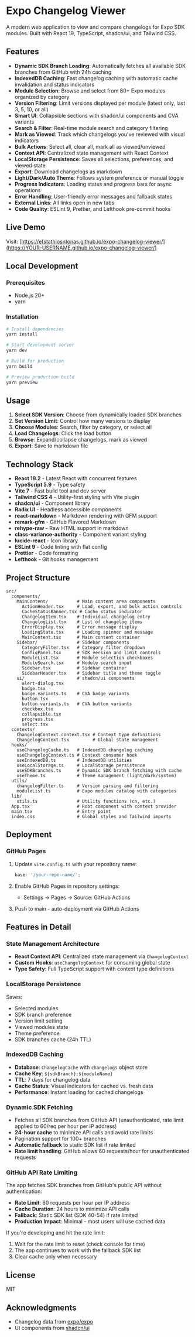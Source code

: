 # Expo Changelog Viewer

A modern web application to view and compare changelogs for Expo SDK modules. Built with React 19, TypeScript, shadcn/ui, and Tailwind CSS.

## Features

- **Dynamic SDK Branch Loading**: Automatically fetches all available SDK branches from GitHub with 24h caching
- **IndexedDB Caching**: Fast changelog caching with automatic cache invalidation and status indicators
- **Module Selection**: Browse and select from 80+ Expo modules organized by category
- **Version Filtering**: Limit versions displayed per module (latest only, last 3, 5, 10, or all)
- **Smart UI**: Collapsible sections with shadcn/ui components and CVA variants
- **Search & Filter**: Real-time module search and category filtering
- **Mark as Viewed**: Track which changelogs you've reviewed with visual indicators
- **Bulk Actions**: Select all, clear all, mark all as viewed/unviewed
- **Context API**: Centralized state management with React Context
- **LocalStorage Persistence**: Saves all selections, preferences, and viewed state
- **Export**: Download changelogs as markdown
- **Light/Dark/Auto Theme**: Follows system preference or manual toggle
- **Progress Indicators**: Loading states and progress bars for async operations
- **Error Handling**: User-friendly error messages and fallback states
- **External Links**: All links open in new tabs
- **Code Quality**: ESLint 9, Prettier, and Lefthook pre-commit hooks

## Live Demo

Visit: [https://efstathiosntonas.github.io/expo-changelog-viewer/](https://YOUR-USERNAME.github.io/expo-changelog-viewer/)

## Local Development

### Prerequisites

- Node.js 20+
- yarn

### Installation

```bash
# Install dependencies
yarn install

# Start development server
yarn dev

# Build for production
yarn build

# Preview production build
yarn preview
```

## Usage

1. **Select SDK Version**: Choose from dynamically loaded SDK branches
2. **Set Version Limit**: Control how many versions to display
3. **Choose Modules**: Search, filter by category, or select all
4. **Load Changelogs**: Click the load button
5. **Browse**: Expand/collapse changelogs, mark as viewed
6. **Export**: Save to markdown file

## Technology Stack

- **React 19.2** - Latest React with concurrent features
- **TypeScript 5.9** - Type safety
- **Vite 7** - Fast build tool and dev server
- **Tailwind CSS 4** - Utility-first styling with Vite plugin
- **shadcn/ui** - Component library
- **Radix UI** - Headless accessible components
- **react-markdown** - Markdown rendering with GFM support
- **remark-gfm** - GitHub Flavored Markdown
- **rehype-raw** - Raw HTML support in markdown
- **class-variance-authority** - Component variant styling
- **lucide-react** - Icon library
- **ESLint 9** - Code linting with flat config
- **Prettier** - Code formatting
- **Lefthook** - Git hooks management

## Project Structure

```
src/
  components/
    MainContent/           # Main content area components
      ActionHeader.tsx     # Load, export, and bulk action controls
      CacheStatusBanner.tsx # Cache status indicator
      ChangelogItem.tsx    # Individual changelog entry
      ChangelogList.tsx    # List of changelog items
      ErrorDisplay.tsx     # Error message display
      LoadingState.tsx     # Loading spinner and message
      MainContent.tsx      # Main content container
    Sidebar/               # Sidebar components
      CategoryFilter.tsx   # Category filter dropdown
      ConfigPanel.tsx      # SDK version and limit controls
      ModuleList.tsx       # Module selection checkboxes
      ModuleSearch.tsx     # Module search input
      Sidebar.tsx          # Sidebar container
      SidebarHeader.tsx    # Sidebar title and theme toggle
    ui/                    # shadcn/ui components
      alert-dialog.tsx
      badge.tsx
      badge.variants.ts    # CVA badge variants
      button.tsx
      button.variants.ts   # CVA button variants
      checkbox.tsx
      collapsible.tsx
      progress.tsx
      select.tsx
  contexts/
    ChangelogContext.context.tsx # Context type definitions
    ChangelogContext.tsx         # Global state management
  hooks/
    useChangelogCache.ts   # IndexedDB changelog caching
    useChangelogContext.ts # Context consumer hook
    useIndexedDB.ts        # IndexedDB utilities
    useLocalStorage.ts     # LocalStorage persistence
    useSDKBranches.ts      # Dynamic SDK branch fetching with cache
    useTheme.ts            # Theme management (light/dark/system)
  utils/
    changelogFilter.ts     # Version parsing and filtering
    moduleList.ts          # Expo modules catalog with categories
  lib/
    utils.ts               # Utility functions (cn, etc.)
  App.tsx                  # Root component with context provider
  main.tsx                 # Entry point
  index.css                # Global styles and Tailwind imports
```

## Deployment

### GitHub Pages

1. Update `vite.config.ts` with your repository name:

   ```typescript
   base: '/your-repo-name/';
   ```

2. Enable GitHub Pages in repository settings:
   - Settings → Pages → Source: GitHub Actions

3. Push to main - auto-deployment via GitHub Actions

## Features in Detail

### State Management Architecture

- **React Context API**: Centralized state management via `ChangelogContext`
- **Custom Hooks**: `useChangelogContext` for consuming global state
- **Type Safety**: Full TypeScript support with context type definitions

### LocalStorage Persistence

Saves:

- Selected modules
- SDK branch preference
- Version limit setting
- Viewed modules state
- Theme preference
- SDK branches cache (24h TTL)

### IndexedDB Caching

- **Database**: `ChangelogCache` with `changelogs` object store
- **Cache Key**: `${sdkBranch}:${moduleName}`
- **TTL**: 7 days for changelog data
- **Cache Status**: Visual indicators for cached vs. fresh data
- **Performance**: Instant loading for cached changelogs

### Dynamic SDK Fetching

- Fetches all SDK branches from GitHub API (unauthenticated, rate limit applied to 60/req per hour per IP address)
- **24-hour cache** to minimize API calls and avoid rate limits
- Pagination support for 100+ branches
- **Automatic fallback** to static SDK list if rate limited
- **Rate limit handling**: GitHub allows 60 requests/hour for unauthenticated requests

### GitHub API Rate Limiting

The app fetches SDK branches from GitHub's public API without authentication:

- **Rate Limit**: 60 requests per hour per IP address
- **Cache Duration**: 24 hours to minimize API calls
- **Fallback**: Static SDK list (SDK 40-54) if rate limited
- **Production Impact**: Minimal - most users will use cached data

If you're developing and hit the rate limit:

1. Wait for the rate limit to reset (check console for time)
2. The app continues to work with the fallback SDK list
3. Clear cache only when necessary

## License

MIT

## Acknowledgments

- Changelog data from [expo/expo](https://github.com/expo/expo)
- UI components from [shadcn/ui](https://ui.shadcn.com)

